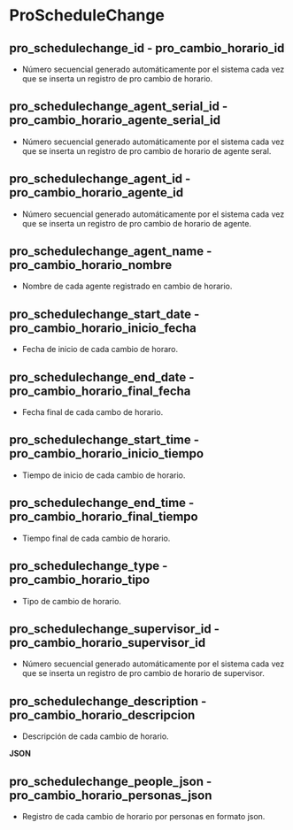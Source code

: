 # ProScheduleChange

## pro_schedulechange_id - pro_cambio_horario_id
* Número secuencial generado automáticamente por el sistema cada vez que se inserta un registro de pro cambio de horario.

## pro_schedulechange_agent_serial_id - pro_cambio_horario_agente_serial_id
* Número secuencial generado automáticamente por el sistema cada vez que se inserta un registro de pro cambio de horario de agente seral.

## pro_schedulechange_agent_id - pro_cambio_horario_agente_id
* Número secuencial generado automáticamente por el sistema cada vez que se inserta un registro de pro cambio de horario de agente.

## pro_schedulechange_agent_name - pro_cambio_horario_nombre
* Nombre de cada agente registrado en cambio de horario.

## pro_schedulechange_start_date - pro_cambio_horario_inicio_fecha
* Fecha de inicio de cada cambio de horaro.

## pro_schedulechange_end_date - pro_cambio_horario_final_fecha
* Fecha final de cada cambo de horario.

## pro_schedulechange_start_time - pro_cambio_horario_inicio_tiempo
* Tiempo de inicio de cada cambio de horario.

## pro_schedulechange_end_time - pro_cambio_horario_final_tiempo
* Tiempo final de cada cambio de horario.

## pro_schedulechange_type - pro_cambio_horario_tipo
* Tipo de cambio de horario.

## pro_schedulechange_supervisor_id - pro_cambio_horario_supervisor_id
* Número secuencial generado automáticamente por el sistema cada vez que se inserta un registro de pro cambio de horario de supervisor.

## pro_schedulechange_description - pro_cambio_horario_descripcion
* Descripción de cada cambio de horario.

__JSON__	

## pro_schedulechange_people_json - pro_cambio_horario_personas_json
* Registro de cada cambio de horario por personas en formato json.

